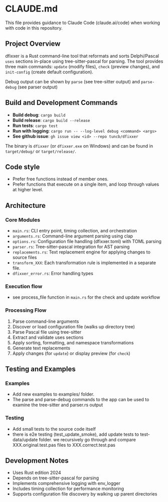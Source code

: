 # CLAUDE.md

This file provides guidance to Claude Code (claude.ai/code) when working with code in this repository.

## Project Overview

dfixxer is a Rust command-line tool that reformats and sorts Delphi/Pascal `uses` sections in-place using tree-sitter-pascal for parsing. The tool provides three main commands: `update` (modify files), `check` (preview changes), and `init-config` (create default configuration).

Debug output can be shown by `parse` (see tree-sitter output) and `parse-debug` (see parser output)

## Build and Development Commands

- **Build debug**: `cargo build`
- **Build release**: `cargo build --release`
- **Run tests**: `cargo test`
- **Run with logging**: `cargo run -- --log-level debug <command> <args>`
- **See github issue**: `gh issue view <id> --repo tuncb/dfixxer`

The binary is `dfixxer` (or `dfixxer.exe` on Windows) and can be found in `target/debug/` or `target/release/`.

## Code style

- Prefer free functions instead of member ones.
- Prefer functions that execute on a single item, and loop through values at higher level.

## Architecture

### Core Modules

- `main.rs`: CLI entry point, timing collection, and orchestration
- `arguments.rs`: Command-line argument parsing using clap
- `options.rs`: Configuration file handling (dfixxer.toml) with TOML parsing
- `parser.rs`: Tree-sitter-pascal integration for AST parsing
- `replacements.rs`: Text replacement engine for applying changes to source files
- `transform_XXX`: Each transformation rule is implemented in a separate file.
- `dfixxer_error.rs`: Error handling types

### Execution flow
- see process_file function in `main.rs` for the check and update workflow

### Processing Flow

1. Parse command-line arguments
2. Discover or load configuration file (walks up directory tree)
3. Parse Pascal file using tree-sitter
4. Extract and validate uses sections
5. Apply sorting, formatting, and namespace transformations
6. Generate text replacements
7. Apply changes (for `update`) or display preview (for `check`)

## Testing and Examples

### Examples
- Add new examples to examples/ folder.
- The parse and parse-debug commands to the app can be used to examine the tree-sitter and parser.rs output

### Testing
- Add small tests to the source code itself
- there is e2e testing (test_update_smoke), add update tests to test-data/update folder. we recursively go through and compare XXX.original.test.pas files to XXX.correct.test.pas

## Development Notes

- Uses Rust edition 2024
- Depends on tree-sitter-pascal for parsing
- Implements comprehensive logging with env_logger
- Includes timing collection for performance monitoring
- Supports configuration file discovery by walking up parent directories